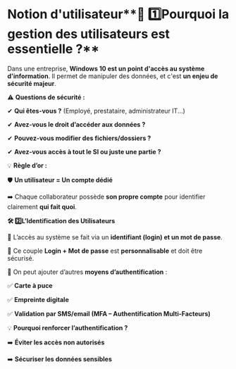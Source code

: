 # Notion d'utilisateur**🔑 1️⃣️Pourquoi la gestion des utilisateurs est essentielle ?**

Dans une entreprise, **Windows 10 est un point d'accès au système d'information**. Il permet de manipuler des données, et c'est **un enjeu de sécurité majeur**.



⚠️ **Questions de sécurité :**

✔ **Qui êtes-vous ?** (Employé, prestataire, administrateur IT...)

✔ **Avez-vous le droit d’accéder aux données ?**

✔ **Pouvez-vous modifier des fichiers/dossiers ?**

✔ **Avez-vous accès à tout le SI ou juste une partie ?**



💡 **Règle d’or :**

🛡️ **Un utilisateur = Un compte dédié**

➡️ Chaque collaborateur possède **son propre compte** pour identifier clairement **qui fait quoi**.



**🛠️ 2️⃣️L’Identification des Utilisateurs**

📌 L’accès au système se fait via un **identifiant (login) et un mot de passe**.

📌 Ce couple **Login + Mot de passe** est **personnalisable** et doit être sécurisé.



📌 On peut ajouter d’autres **moyens d’authentification** :

✅ **Carte à puce**

✅ **Empreinte digitale**

✅ **Validation par SMS/email (MFA – Authentification Multi-Facteurs)**



💡 **Pourquoi renforcer l’authentification ?**

➡️ **Éviter les accès non autorisés**

➡️ **Sécuriser les données sensibles**

